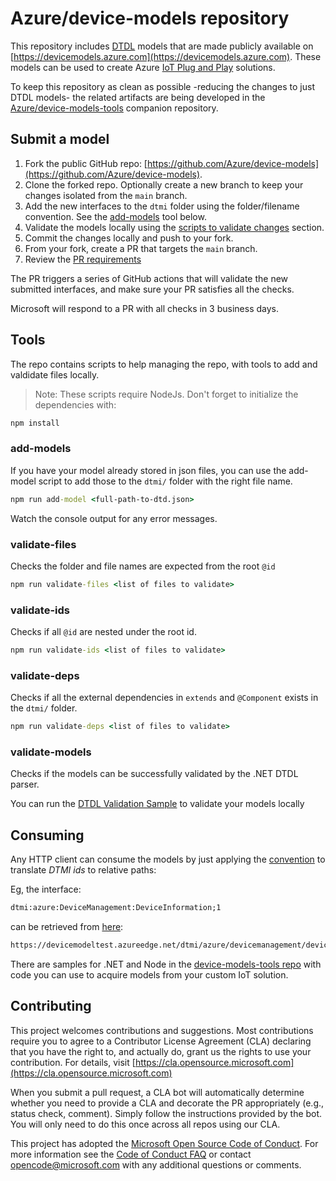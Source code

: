 
# Azure/device-models repository

This repository includes [DTDL](https://aka.ms/dtdl) models that are made publicly available on [https://devicemodels.azure.com](https://devicemodels.azure.com). These models can be used to create Azure [IoT Plug and Play](https://aka.ms/iotpnp) solutions.

To keep this repository as clean as possible -reducing the changes to just DTDL models- the related artifacts are being developed in the [Azure/device-models-tools](/Azure/device-models-tools) companion repository.

## Submit a model

1. Fork the public GitHub repo: [https://github.com/Azure/device-models](https://github.com/Azure/device-models).
1. Clone the forked repo. Optionally create a new branch to keep your changes isolated from the `main` branch.
1. Add the new interfaces to the `dtmi` folder using the folder/filename convention. See the [add-models](#add-models) tool below.
1. Validate the models locally using the [scripts to validate changes](#scripts-to-validate-changes) section.
1. Commit the changes locally and push to your fork.
1. From your fork, create a PR that targets the `main` branch.
1. Review the [PR requirements](pr-reqs.md)

The PR triggers a series of GitHub actions that will validate the new submitted interfaces, and make sure your PR satisfies all the checks.

Microsoft will respond to a PR with all checks in 3 business days.

## Tools

The repo contains scripts to help managing the repo, with tools to add and valdidate files locally.

> Note: These scripts require NodeJs. Don't forget to initialize the dependencies with:

```cmd
npm install
```

### add-models

If you have your model already stored in json files, you can use the add-model script to add those to the `dtmi/` folder with the right file name.

```cmd
npm run add-model <full-path-to-dtd.json>
```

Watch the console output for any error messages.

### validate-files

Checks the folder and file names are expected from the root `@id`

```cmd
npm run validate-files <list of files to validate>
```

### validate-ids

Checks if all `@id` are nested under the root id.

```cmd
npm run validate-ids <list of files to validate>
```

### validate-deps

Checks if all the external dependencies in `extends` and `@Component` exists in the `dtmi/` folder.

```cmd
npm run validate-deps <list of files to validate>
```

### validate-models

Checks if the models can be successfully validated by the .NET DTDL parser.

You can run the [DTDL Validation Sample](https://github.com/Azure-Samples/DTDL-Validator) to validate your models locally

## Consuming

Any HTTP client can consume the models by just applying the [convention](https://github.com/Azure/device-models-tools/wiki/Resolution-Convention) to translate *DTMI ids* to relative paths:

Eg, the interface:

```cmd
dtmi:azure:DeviceManagement:DeviceInformation;1
```

can be retrieved from [here](https://devicemodeltest.azureedge.net/dtmi/azure/devicemanagement/deviceinformation-1.json):

```cmd
https://devicemodeltest.azureedge.net/dtmi/azure/devicemanagement/deviceinformation-1.json
```

There are samples for .NET and Node in the [device-models-tools repo](/Azure/device-models-tools) with code you can use to acquire models from your custom IoT solution.

## Contributing

This project welcomes contributions and suggestions.  Most contributions require you to agree to a
Contributor License Agreement (CLA) declaring that you have the right to, and actually do, grant us
the rights to use your contribution. For details, visit [https://cla.opensource.microsoft.com](https://cla.opensource.microsoft.com)

When you submit a pull request, a CLA bot will automatically determine whether you need to provide
a CLA and decorate the PR appropriately (e.g., status check, comment). Simply follow the instructions
provided by the bot. You will only need to do this once across all repos using our CLA.

This project has adopted the [Microsoft Open Source Code of Conduct](https://opensource.microsoft.com/codeofconduct/).
For more information see the [Code of Conduct FAQ](https://opensource.microsoft.com/codeofconduct/faq/) or
contact [opencode@microsoft.com](mailto:opencode@microsoft.com) with any additional questions or comments.

